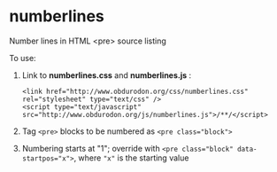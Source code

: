 numberlines
===========

Number lines in HTML &lt;pre&gt; source listing

 To use:
 
1. Link to **numberlines.css** and **numberlines.js** :

	`<link href="http://www.obdurodon.org/css/numberlines.css" rel="stylesheet" type="text/css" />`  
	`<script type="text/javascript" src="http://www.obdurodon.org/js/numberlines.js">/**/</script>`

2. Tag `<pre>` blocks to be numbered as `<pre class="block">`
3. Numbering starts at "1"; override with `<pre class="block" data-startpos="x">`, where `"x"` is the starting value